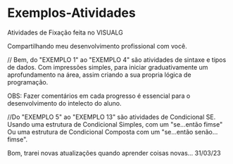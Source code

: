 # Exemplos-Atividades
Atividades de Fixação feita no VISUALG

Compartilhando meu desenvolvimento profissional com você.

// Bem, do "EXEMPLO 1" ao "EXEMPLO 4" são atividades de sintaxe e tipos de dados. Com impressões simples, para iniciar graduativamente um aprofundamento na área, assim
criando a sua propria lógica de programação. 

OBS: Fazer comentários em cada progresso é essencial para o desenvolvimento do intelecto do aluno.

//Do "EXEMPLO 5" ao "EXEMPLO 13" são atividades de Condicional SE. Usando uma estrutura de Condicional Simples, com um  "se...então
                                                                                                                         fimse"
Ou uma estrutura de Condicional Composta com um "se...então
                                                 senão...
                                                 fimse".
                                                 
Bom, trarei novas atualizações quando aprender coisas novas...
31/03/23
